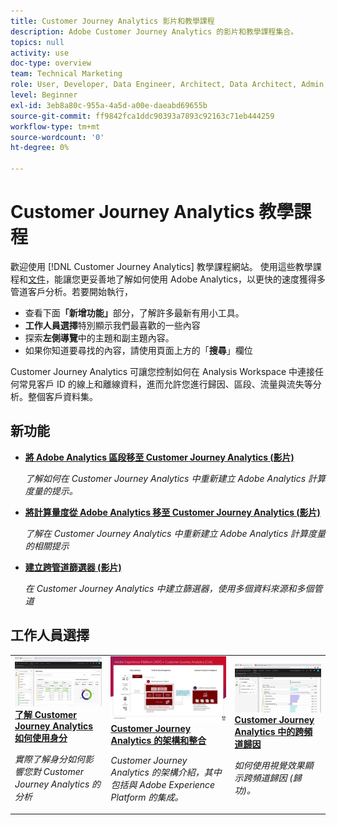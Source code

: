 ```yaml
---
title: Customer Journey Analytics 影片和教學課程
description: Adobe Customer Journey Analytics 的影片和教學課程集合。
topics: null
activity: use
doc-type: overview
team: Technical Marketing
role: User, Developer, Data Engineer, Architect, Data Architect, Admin, Leader
level: Beginner
exl-id: 3eb8a80c-955a-4a5d-a00e-daeabd69655b
source-git-commit: ff9842fca1ddc90393a7893c92163c71eb444259
workflow-type: tm+mt
source-wordcount: '0'
ht-degree: 0%

---
```


# Customer Journey Analytics 教學課程

歡迎使用 [!DNL Customer Journey Analytics] 教學課程網站。  使用這些教學課程和[文件](https://experienceleague.adobe.com/docs/analytics-platform/using/cja-landing.html?lang=zh-Hant)，能讓您更妥善地了解如何使用 Adobe Analytics，以更快的速度獲得多管道客戶分析。若要開始執行，

* 查看下面&#x200B;**「新增功能」**&#x200B;部分，了解許多最新有用小工具。
* **工作人員選擇**&#x200B;特別顯示我們最喜歡的一些內容
* 探索&#x200B;**左側導覽**&#x200B;中的主題和副主題內容。
* 如果你知道要尋找的內容，請使用頁面上方的「**搜尋**」欄位

Customer Journey Analytics 可讓您控制如何在 Analysis Workspace 中連接任何常見客戶 ID 的線上和離線資料，進而允許您進行歸因、區段、流量與流失等分析。整個客戶資料集。

<div id="whats-new-section">

## 新功能

* **[將 Adobe Analytics 區段移至 Customer Journey Analytics (影片)](components/filters/moving-adobe-analytics-segments-to-customer-journey-analytics.md)**

   *了解如何在 Customer Journey Analytics 中重新建立 Adobe Analytics 計算度量的提示。*

* **[將計算量度從 Adobe Analytics 移至 Customer Journey Analytics (影片)](components/calc-metrics/moving-your-calculated-metrics-from-adobe-analytics-to-customer-journey-analytics.md)**

   *了解在 Customer Journey Analytics 中重新建立 Adobe Analytics 計算度量的相關提示*

* **[建立跨管道篩選器 (影片)](components/filters/creating-cross-channel-filters-in-customer-journey-analytics.md)**

   *在 Customer Journey Analytics 中建立篩選器，使用多個資料來源和多個管道*
</div>

<div id="recs-overview-body-1"></div>
<div id="recs-overview-body-2"></div>
<div id="recs-overview-body-3"></div>
<div id="recs-overview-body-4"></div>
<div id="recs-overview-body-5"></div>
<div id="recs-overview-body-6"></div>

<div id="staff-picks-section">

## 工作人員選擇

<table>
<tr>
  <td>
    <a href="visitor-id/understanding-how-customer-journey-analytics-uses-identity.md">
      <img alt="瞭解「CJA 如何使用身份」" src="assets/30750.jpg" />
    </a>
    <div>
      <a href="visitor-id/understanding-how-customer-journey-analytics-uses-identity.md">
    <strong>了解 Customer Journey Analytics 如何使用身分</strong>
    </a>
    </div>
    <p>
    <em>實際了解身分如何影響您對 Customer Journey Analytics 的分析</em>
    <p>
  </td>
   <td>
    <a href="architecture/architecture-and-integrations-of-cja.md">
      <img alt="Customer Journey Analytics 的架構和整合" src="assets/32483.jpg" />
    </a>
    <div>
      <a href="architecture/architecture-and-integrations-of-cja.md">
    <strong>Customer Journey Analytics 的架構和整合</strong>
    </a>
    </div>
    <p>
    <em>Customer Journey Analytics 的架構介紹，其中包括與 Adobe Experience Platform 的集成。</em>
    <p>
  </td>
  <td>
    <a href="visualizations/cross-channel-attribution-in-customer-journey-analytics.md">
      <img alt="Customer Journey Analytics 中的跨頻道歸因" src="assets/31772.jpg" />
    </a>
    <div>
      <a href="visualizations/cross-channel-attribution-in-customer-journey-analytics.md">    <strong>Customer Journey Analytics 中的跨頻道歸因</strong>
    </a>
    </div>
    <p>
    <em>如何使用視覺效果顯示跨頻道歸因 (歸功)。</em>
    <p>
  </td>
</tr>
</table>
</div>
